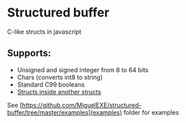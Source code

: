 # Structured buffer

C-like structs in javascript

## Supports:
- Unsigned and signed integer from 8 to 64 bits
- Chars (converts int8 to string)
- Standard C99 booleans
- [Structs inside another structs](https://github.com/MiguelEXE/structured-buffer/tree/master/examples/struct-in-struct.ts)

See [https://github.com/MiguelEXE/structured-buffer/tree/master/examples](examples) folder for examples